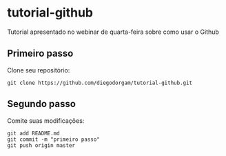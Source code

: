 # tutorial-github

Tutorial apresentado no webinar de quarta-feira sobre como usar o Github

## Primeiro passo

Clone seu repositório:

```
git clone https://github.com/diegodorgam/tutorial-github.git

```

## Segundo passo

Comite suas modificações:

```
git add README.md
git commit -m "primeiro passo"
git push origin master
```

